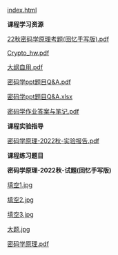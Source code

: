 <!-- tabs:start -->
[index.html](https://gh.hitcs.cc/https://raw.githubusercontent.com/HIT-OpenCS/CS_Courses/main/信息安全/密码学/index.html)

**课程学习资源**

[22秋密码学原理考题(回忆手写版).pdf](https://gh.hitcs.cc/https://raw.githubusercontent.com/HIT-OpenCS/CS_Courses/main/信息安全/密码学/课程学习资源/22秋密码学原理考题(回忆手写版).pdf)

[Crypto_hw.pdf](https://gh.hitcs.cc/https://raw.githubusercontent.com/HIT-OpenCS/CS_Courses/main/信息安全/密码学/课程学习资源/Crypto_hw.pdf)

[大纲自用.pdf](https://gh.hitcs.cc/https://raw.githubusercontent.com/HIT-OpenCS/CS_Courses/main/信息安全/密码学/课程学习资源/大纲自用.pdf)

[密码学ppt题目Q&A.pdf](https://gh.hitcs.cc/https://raw.githubusercontent.com/HIT-OpenCS/CS_Courses/main/信息安全/密码学/课程学习资源/密码学ppt题目Q&A.pdf)

[密码学ppt题目Q&A.xlsx](https://gh.hitcs.cc/https://raw.githubusercontent.com/HIT-OpenCS/CS_Courses/main/信息安全/密码学/课程学习资源/密码学ppt题目Q&A.xlsx)

[密码学作业答案与笔记.pdf](https://gh.hitcs.cc/https://raw.githubusercontent.com/HIT-OpenCS/CS_Courses/main/信息安全/密码学/课程学习资源/密码学作业答案与笔记.pdf)

**课程实验指导**

[密码学原理-2022秋-实验报告.pdf](https://gh.hitcs.cc/https://raw.githubusercontent.com/HIT-OpenCS/CS_Courses/main/信息安全/密码学/课程实验指导/密码学原理-2022秋-实验报告.pdf)

**课程练习题目**

**密码学原理-2022秋-试题(回忆手写版)**

[填空1.jpg](https://gh.hitcs.cc/https://raw.githubusercontent.com/HIT-OpenCS/CS_Courses/main/信息安全/密码学/课程练习题目/密码学原理-2022秋-试题(回忆手写版)/填空1.jpg)

[填空2.jpg](https://gh.hitcs.cc/https://raw.githubusercontent.com/HIT-OpenCS/CS_Courses/main/信息安全/密码学/课程练习题目/密码学原理-2022秋-试题(回忆手写版)/填空2.jpg)

[填空3.jpg](https://gh.hitcs.cc/https://raw.githubusercontent.com/HIT-OpenCS/CS_Courses/main/信息安全/密码学/课程练习题目/密码学原理-2022秋-试题(回忆手写版)/填空3.jpg)

[大题.jpg](https://gh.hitcs.cc/https://raw.githubusercontent.com/HIT-OpenCS/CS_Courses/main/信息安全/密码学/课程练习题目/密码学原理-2022秋-试题(回忆手写版)/大题.jpg)

[密码学原理.pdf](https://gh.hitcs.cc/https://raw.githubusercontent.com/HIT-OpenCS/CS_Courses/main/信息安全/密码学/课程练习题目/密码学原理-2022秋-试题(回忆手写版)/密码学原理.pdf)

<!-- tabs:end -->